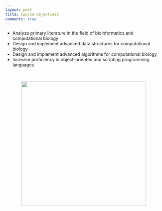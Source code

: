 ```yaml
---
layout: post
title: Course objectives
comments: true
---
```


- Analyze primary literature in the field of bioinformatics and computational biology
- Design and implement advanced data structures for computational biology
- Design and implement advanced algorithms for computational biology
- Increase proficiency in object-oriented and scripting programming languages

<br>
<figure>
    <center><img src="{{ site.baseurl }}/images/WhyWeNeedComputer.png" width="400px" height="400px"/></center>
</figure>
<br>